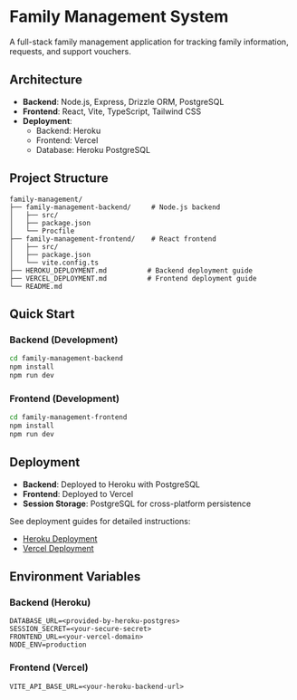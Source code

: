 # Family Management System

A full-stack family management application for tracking family information, requests, and support vouchers.

## Architecture

- **Backend**: Node.js, Express, Drizzle ORM, PostgreSQL
- **Frontend**: React, Vite, TypeScript, Tailwind CSS
- **Deployment**: 
  - Backend: Heroku
  - Frontend: Vercel
  - Database: Heroku PostgreSQL

## Project Structure

```
family-management/
├── family-management-backend/     # Node.js backend
│   ├── src/
│   ├── package.json
│   └── Procfile
├── family-management-frontend/    # React frontend
│   ├── src/
│   ├── package.json
│   └── vite.config.ts
├── HEROKU_DEPLOYMENT.md          # Backend deployment guide
├── VERCEL_DEPLOYMENT.md          # Frontend deployment guide
└── README.md
```

## Quick Start

### Backend (Development)
```bash
cd family-management-backend
npm install
npm run dev
```

### Frontend (Development)
```bash
cd family-management-frontend
npm install
npm run dev
```

## Deployment

- **Backend**: Deployed to Heroku with PostgreSQL
- **Frontend**: Deployed to Vercel
- **Session Storage**: PostgreSQL for cross-platform persistence

See deployment guides for detailed instructions:
- [Heroku Deployment](./HEROKU_DEPLOYMENT.md)
- [Vercel Deployment](./VERCEL_DEPLOYMENT.md)

## Environment Variables

### Backend (Heroku)
```
DATABASE_URL=<provided-by-heroku-postgres>
SESSION_SECRET=<your-secure-secret>
FRONTEND_URL=<your-vercel-domain>
NODE_ENV=production
```

### Frontend (Vercel)
```
VITE_API_BASE_URL=<your-heroku-backend-url>
```